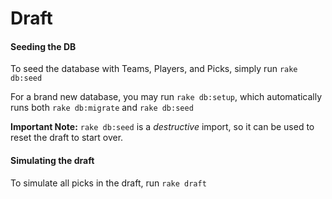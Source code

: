 # Draft

#### Seeding the DB

To seed the database with Teams, Players, and Picks, simply run `rake db:seed`

For a brand new database, you may run `rake db:setup`, which automatically runs
both `rake db:migrate` and `rake db:seed`

**Important Note:** `rake db:seed` is a *destructive* import, so it can be used to reset the
draft to start over.

#### Simulating the draft

To simulate all picks in the draft, run `rake draft`
